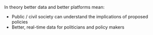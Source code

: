 <!-- TITLE: Analytics Policy -->
<!-- SUBTITLE: A quick summary of Analytics Policy -->

In theory better data and better platforms mean:

* Public / civil society can understand the implications of proposed policies
* Better, real-time data for politicians and policy makers